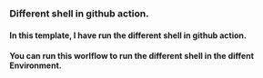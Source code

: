 ### Different shell in github action. 

#### In this template, I have run the different shell  in github action.
#### You  can run this worlflow to run the different shell in the diffent Environment.